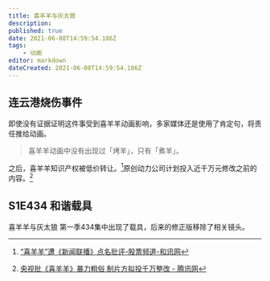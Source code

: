 ```yaml
---
title: 喜羊羊与灰太狼
description:
published: true
date: 2021-06-08T14:59:54.186Z
tags:
    - 动画
editor: markdown
dateCreated: 2021-06-08T14:59:54.186Z
---
```


## 连云港烧伤事件

即使没有证据证明这件事受到喜羊羊动画影响，多家媒体还是使用了肯定句，将责任推给动画。

> 喜羊羊动画中没有出现过「烤羊」，只有「煮羊」。

之后，喜羊羊知识产权被低价转让。[^df]原创动力公司计划投入近千万元修改之前的内容。[^mm]

[^df]: [“喜羊羊”遭《新闻联播》点名批评-股票频道-和讯网](https://web.archive.org/web/20140903083952/http://stock.hexun.com/2013-10-15/158735928.html)

[^mm]: [央视批《喜羊羊》暴力粗俗 制片方拟投千万整改 - 腾讯网](https://web.archive.org/web/20140903102027/http://news.qq.com/a/20131014/000604.htm)

## S1E434 和谐载具

喜羊羊与灰太狼 第一季434集中出现了载具，后来的修正版移除了相关镜头。
